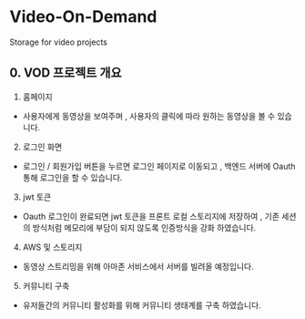 # Video-On-Demand
Storage for video projects
## 0. VOD 프로젝트 개요
1. 홈페이지 
* 사용자에게 동영상을 보여주며 , 사용자의 클릭에 따라 원하는 동영상을 볼 수 있습니다.
2. 로그인 화면
* 로그인 / 회원가입 버튼을 누르면 로그인 페이지로 이동되고 , 백엔드 서버에 Oauth 통해 로그인을 할 수 있습니다.
3. jwt 토큰
* Oauth 로그인이 완료되면 jwt 토큰을 프론트 로컬 스토리지에 저장하여 , 기존 세션의 방식처럼 메모리에 부담이 되지 않도록 인증방식을 강화 하였습니다.
4. AWS 및 스토리지
* 동영상 스트리밍을 위해 아마존 서비스에서 서버를 빌려올 예정입니다.
5. 커뮤니티 구축
* 유저들간의 커뮤니티 활성화를 위해 커뮤니티 생태계를 구축 하였습니다.          
